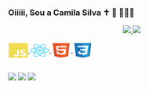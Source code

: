 ### Oiiiii, Sou a Camila Silva ✝️ 💜 👩🏾‍💻
<div align="center">
  <a href="https://github.com/ camilapdsilva">
  <img height="180em" src="https://github-readme-stats.vercel.app/api?username=camilapdsilva&show_icons=true&theme=dracula&include_all_commits=true&count_private=true"/>
  <img height="180em" src="https://github-readme-stats.vercel.app/api/top-langs/?username=camilapdsilva&layout=compact&langs_count=7&theme=dracula"/>
</div>
  
  <div style="display: inline_block"><br>
  <img align="center" alt="Mila-Js" height="30" width="40" src="https://raw.githubusercontent.com/devicons/devicon/master/icons/javascript/javascript-plain.svg">
  <img align="center" alt="Mila-React" height="30" width="40" src="https://raw.githubusercontent.com/devicons/devicon/master/icons/react/react-original.svg">
  <img align="center" alt="Mila-HTML" height="30" width="40" src="https://raw.githubusercontent.com/devicons/devicon/master/icons/html5/html5-original.svg">
  <img align="center" alt="Mila-CSS" height="30" width="40" src="https://raw.githubusercontent.com/devicons/devicon/master/icons/css3/css3-original.svg">
  </div>
  
 ##
  
<div> 
  <a href="https://instagram.com/milinhaps27" target="_blank"><img src="https://img.shields.io/badge/-Instagram-%23E4405F?style=for-the-badge&logo=instagram&logoColor=white" target="_blank"></a>
  <a href = "mailto:milinhaps27@gmail.com"><img src="https://img.shields.io/badge/-Gmail-%23333?style=for-the-badge&logo=gmail&logoColor=white" target="_blank"></a>
  <a href="https://www.linkedin.com/in/camilapdsilva/" target="_blank"><img src="https://img.shields.io/badge/-LinkedIn-%230077B5?style=for-the-badge&logo=linkedin&logoColor=white" target="_blank"></a> 
 
</div>
